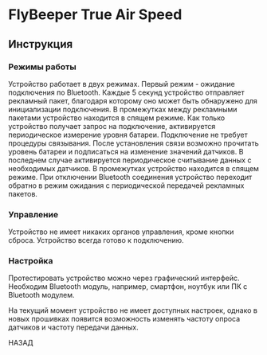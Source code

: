 # FlyBeeper True Air Speed

## Инструкция

### Режимы работы

Устройство работает в двух режимах. Первый режим - ожидание подключения по Bluetooth. Каждые 5 секунд устройство отправляет рекламный пакет, благодаря которому оно может быть обнаружено для инициализации подключения. В промежутках между рекламными пакетами устройство находится в спящем режиме. Как только устройство получает запрос на подключение, активируется периодическое измерение уровня батареи. Подключение не требует процедуры связывания. После установления связи возможно прочитать уровень батареи и подписаться на изменение значений датчиков. В последнем случае активируется периодическое считывание данных с необходимых датчиков. В промежутках устройство находится в спящем режиме. При отключении Bluetooth соединения устройство переходит обратно в режим ожидания с периодической передачей рекламных пакетов.

### Управление

Устройство не имеет никаких органов управления, кроме кнопки сброса. Устройство всегда готово к подключению.

### Настройка

Протестировать устройство можно через графический интерфейс. Необходим Bluetooth модуль, например, смартфон, ноутбук или ПК с Bluetooth модулем.

На текущий момент устройство не имеет доступных настроек, однако в новых прошивках появится возможность изменять частоту опроса датчиков и частоту передачи данных.

<router-link to="/devices/fbtas">НАЗАД</router-link>
